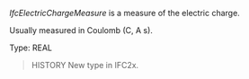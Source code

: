 _IfcElectricChargeMeasure_ is a measure of the electric charge.

<!-- end of short definition -->


Usually measured in Coulomb (C, A s).

Type: REAL

> HISTORY New type in IFC2x.

